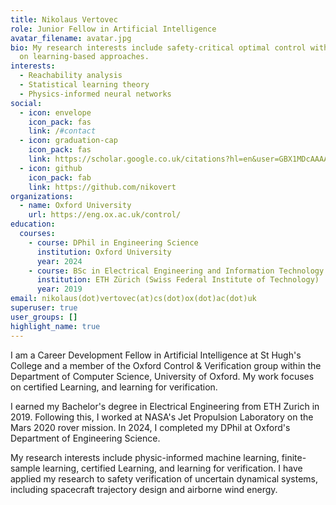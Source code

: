```yaml
---
title: Nikolaus Vertovec
role: Junior Fellow in Artificial Intelligence
avatar_filename: avatar.jpg
bio: My research interests include safety-critical optimal control with a focus
  on learning-based approaches.
interests:
  - Reachability analysis
  - Statistical learning theory
  - Physics-informed neural networks
social:
  - icon: envelope
    icon_pack: fas
    link: /#contact
  - icon: graduation-cap
    icon_pack: fas
    link: https://scholar.google.co.uk/citations?hl=en&user=GBX1MDcAAAAJ
  - icon: github
    icon_pack: fab
    link: https://github.com/nikovert
organizations:
  - name: Oxford University
    url: https://eng.ox.ac.uk/control/
education:
  courses:
    - course: DPhil in Engineering Science
      institution: Oxford University
      year: 2024
    - course: BSc in Electrical Engineering and Information Technology
      institution: ETH Zürich (Swiss Federal Institute of Technology)
      year: 2019
email: nikolaus(dot)vertovec(at)cs(dot)ox(dot)ac(dot)uk
superuser: true
user_groups: []
highlight_name: true
---
```

I am a Career Development Fellow in Artificial Intelligence at St Hugh's College and a member of the Oxford Control & Verification group within the Department of Computer Science, University of Oxford. My work focuses on certified Learning, and learning for verification.

I earned my Bachelor's degree in Electrical Engineering from ETH Zurich in 2019. Following this, I worked at NASA's Jet Propulsion Laboratory on the Mars 2020 rover mission. In 2024, I completed my DPhil at Oxford's Department of Engineering Science.

My research interests include physic-informed machine learning, finite-sample learning, certified Learning, and learning for verification. I have applied my research to safety verification of uncertain dynamical systems, including spacecraft trajectory design and airborne wind energy.